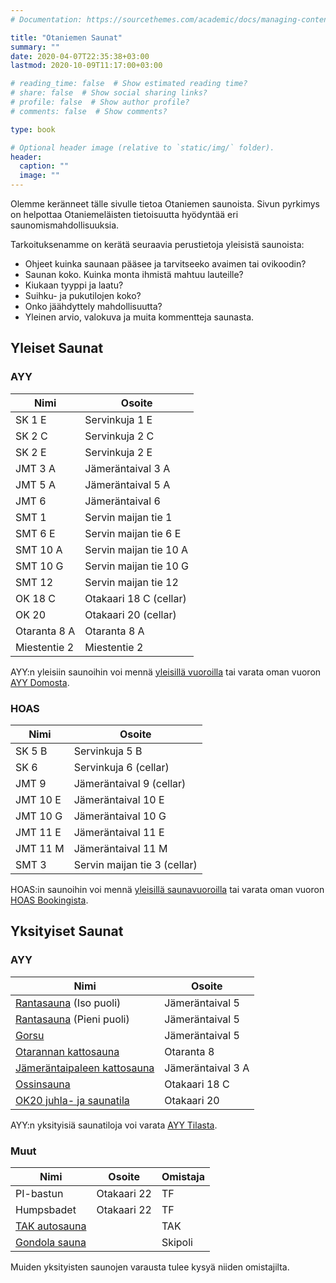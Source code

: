 ```yaml
---
# Documentation: https://sourcethemes.com/academic/docs/managing-content/

title: "Otaniemen Saunat"
summary: ""
date: 2020-04-07T22:35:38+03:00
lastmod: 2020-10-09T11:17:00+03:00

# reading_time: false  # Show estimated reading time?
# share: false  # Show social sharing links?
# profile: false  # Show author profile?
# comments: false  # Show comments?

type: book

# Optional header image (relative to `static/img/` folder).
header:
  caption: ""
  image: ""
---
```


Olemme keränneet tälle sivulle tietoa Otaniemen saunoista. Sivun pyrkimys on helpottaa Otaniemeläisten tietoisuutta hyödyntää eri saunomismahdollisuuksia.

Tarkoituksenamme on kerätä seuraavia perustietoja yleisistä saunoista:

- Ohjeet kuinka saunaan pääsee ja tarvitseeko avaimen tai ovikoodin?
- Saunan koko. Kuinka monta ihmistä mahtuu lauteille?
- Kiukaan tyyppi ja laatu?
- Suihku- ja pukutilojen koko?
- Onko jäähdyttely mahdollisuutta?
- Yleinen arvio, valokuva ja muita kommentteja saunasta.

## Yleiset Saunat
### AYY
Nimi | Osoite
-----|-------
SK 1 E | Servinkuja 1 E
SK 2 C | Servinkuja 2 C
SK 2 E | Servinkuja 2 E
JMT 3 A | Jämeräntaival 3 A
JMT 5 A | Jämeräntaival 5 A
JMT 6 | Jämeräntaival 6
SMT 1 | Servin maijan tie 1
SMT 6 E | Servin maijan tie 6 E
SMT 10 A | Servin maijan tie 10 A
SMT 10 G | Servin maijan tie 10 G
SMT 12 | Servin maijan tie 12
OK 18 C | Otakaari 18 C (cellar)
OK 20 | Otakaari 20 (cellar)
Otaranta 8 A | Otaranta 8 A
Miestentie 2 | Miestentie 2

AYY:n yleisiin saunoihin voi mennä [yleisillä vuoroilla](https://calendar.google.com/calendar/embed?src=jpv0nr25o8389bl3mao4q3hb9s%40group.calendar.google.com) tai varata oman vuoron [AYY Domosta](https://domo.ayy.fi/buildings).

### HOAS
Nimi | Osoite
-----|-------
SK 5 B | Servinkuja 5 B
SK 6 | Servinkuja 6 (cellar)
JMT 9 | Jämeräntaival 9 (cellar)
JMT 10 E | Jämeräntaival 10 E
JMT 10 G | Jämeräntaival 10 G
JMT 11 E | Jämeräntaival 11 E
JMT 11 M | Jämeräntaival 11 M
SMT 3 | Servin maijan tie 3 (cellar)

HOAS:in saunoihin voi mennä [yleisillä saunavuoroilla](https://calendar.google.com/calendar/embed?src=jpv0nr25o8389bl3mao4q3hb9s%40group.calendar.google.com) tai varata oman vuoron [HOAS Bookingista](https://booking.hoas.fi/).

## Yksityiset Saunat
### AYY
Nimi | Osoite
-----|-------
[Rantasauna](https://www.ayy.fi/fi/rantasauna) (Iso puoli) | Jämeräntaival 5
[Rantasauna](https://www.ayy.fi/fi/rantasauna) (Pieni puoli) | Jämeräntaival 5
[Gorsu](https://www.ayy.fi/fi/gorsu) | Jämeräntaival 5
[Otarannan kattosauna](https://www.ayy.fi/fi/otarannan-kattosauna) | Otaranta 8
[Jämeräntaipaleen kattosauna](https://www.ayy.fi/fi/jamerantaipaleen-kattosauna) | Jämeräntaival 3 A
[Ossinsauna](https://www.ayy.fi/fi/ossinsauna) | Otakaari 18 C
[OK20 juhla- ja saunatila](https://www.ayy.fi/fi/ok20-juhla-ja-saunatila) | Otakaari 20

AYY:n yksityisiä saunatiloja voi varata [AYY Tilasta](https://tila.ayy.fi/).

### Muut
Nimi | Osoite | Omistaja
-----|--------|---------
PI-bastun | Otakaari 22 | TF
Humpsbadet | Otakaari 22 | TF
[TAK autosauna](https://tak.ayy.fi/tak/index.php?page=autosauna) |  | TAK
[Gondola sauna](https://www.skipoli.fi/en/member-benefits/suomi-gondolisauna/) |  | Skipoli

Muiden yksityisten saunojen varausta tulee kysyä niiden omistajilta.

